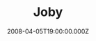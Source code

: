 ---
title: "Joby"
venue: "Rudmore Cellars"
date: 2008-04-05T19:00:00.000Z
permalink: /almanac/events/2008-04-05-joby-joby/index.html
lat: 50.8104694
long: -1.0913929
---
